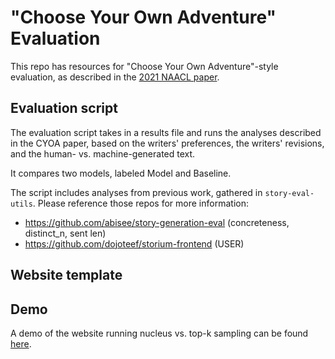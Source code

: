 # "Choose Your Own Adventure" Evaluation
This repo has resources for "Choose Your Own Adventure"-style evaluation, as described in the [2021 NAACL paper](https://www.aclweb.org/anthology/2021.naacl-main.279/).

## Evaluation script
The evaluation script takes in a results file and runs the analyses described in the CYOA paper, based on the writers' preferences, the writers' revisions, and the human- vs. machine-generated text.

It compares two models, labeled Model and Baseline.

The script includes analyses from previous work, gathered in `story-eval-utils`. Please reference those repos for more information:

- https://github.com/abisee/story-generation-eval (concreteness, distinct_n, sent len)
- https://github.com/dojoteef/storium-frontend (USER)


## Website template

## Demo
A demo of the website running nucleus vs. top-k sampling can be found [here](https://homes.cs.washington.edu/~eaclark7/multi-model-demo/).
